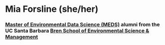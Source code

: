 # Mia Forsline (she/her)
### [Master of Environmental Data Science (MEDS)](https://ucsb-meds.github.io/) alumni from the UC Santa Barbara [Bren School of Environmental Science & Management](https://bren.ucsb.edu/)
